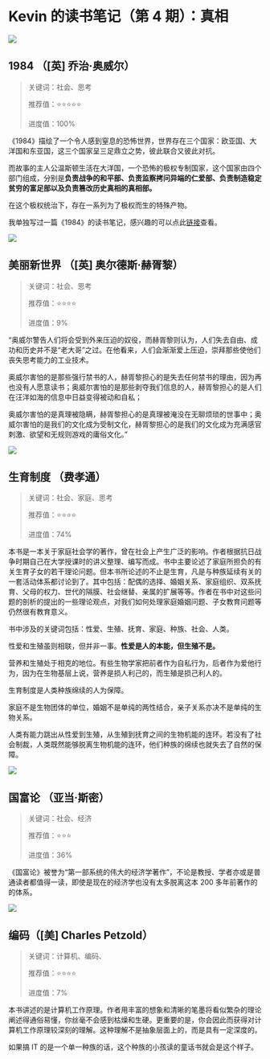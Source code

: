 # Kevin 的读书笔记（第 4 期）：真相

![](https://img.ifree258.top/ifree.love/content/reading_notes/2023/01/1984_cover.jpeg)

## 1984 （[英] 乔治·奥威尔）

> 关键词：社会、思考
>
> 推荐值：⭐⭐⭐⭐⭐
>
> 进度值：100%

《1984》描绘了一个令人感到窒息的恐怖世界，世界存在三个国家：欧亚国、大洋国和东亚国，这三个国家呈三足鼎立之势，彼此联合又彼此对抗。

而故事的主人公温斯顿生活在大洋国，一个恐怖的极权专制国家，这个国家由四个部门组成，分别是**负责战争的和平部、负责监察拷问异端的仁爱部、负责制造稳定贫穷的富足部以及负责篡改历史真相的真相部。**

在这个极权统治下，存在一系列为了极权而生的特殊产物。

我单独写过一篇《1984》的读书笔记，感兴趣的可以点此[链接](https://mp.weixin.qq.com/s/-F5KxwfsB1dTIULvvwo35g)查看。

![](https://img.ifree258.top/ifree.love/content/reading_notes/2023/01/%E7%BE%8E%E4%B8%BD%E6%96%B0%E4%B8%96%E7%95%8C_cover.jpeg)

## 美丽新世界 （[英] 奥尔德斯·赫胥黎）

> 关键词：社会、思考
>
> 推荐值：⭐⭐⭐⭐
>
> 进度值：9%

“奥威尔警告人们将会受到外来压迫的奴役，而赫胥黎则认为，人们失去自由、成功和历史并不是“老大哥”之过。在他看来，人们会渐渐爱上压迫，崇拜那些使他们丧失思考能力的工业技术。

奥威尔害怕的是那些强行禁书的人，赫胥黎担心的是失去任何禁书的理由，因为再也没有人愿意读书；奥威尔害怕的是那些剥夺我们信息的人，赫胥黎担心的是人们在汪洋如海的信息中日益变得被动和自私；

奥威尔害怕的是真理被隐瞒，赫胥黎担心的是真理被淹没在无聊烦琐的世事中；奥威尔害怕的是我们的文化成为受制文化，赫胥黎担心的是我们的文化成为充满感官刺激、欲望和无规则游戏的庸俗文化。”

![](https://img.ifree258.top/ifree.love/content/reading_notes/2023/01/生育制度_cover.jpeg)

## 生育制度 （费孝通）

> 关键词：社会、家庭、思考
>
> 推荐值：⭐⭐⭐⭐
>
> 进度值：74%

本书是一本关于家庭社会学的著作，曾在社会上产生广泛的影响。作者根据抗日战争时期自己在大学授课时的讲义整理、编写而成。书中主要论述了家庭所担负的有关生育子女的若干理论问题。但本书所论述的不止是生育，凡是与种族延续有关的一套活动体系都讨论到了。其中包括：配偶的选择、婚姻关系、家庭组织、双系抚育、父母的权力、世代的隔膜、社会继替、亲属的扩展等等。作者在书中对这些问题的剖析的提出的一些理论观点，对我们如何处理家庭婚姻问题、子女教育问题等仍然很有教育意义。

书中涉及的关键词包括：性爱、生殖、抚育、家庭、种族、社会、人类。

性爱和生殖虽则相联，但并非一事。**性爱是人的本能，但生殖不是。**

营养和生殖处于相克的地位。有些生物学家把前者作为自私行为，后者作为爱他行为，因为在生物基层上说，营养是损人利己的，而生殖是损己利人的。

生育制度是人类种族绵续的人为保障。

家庭不是生物团体的单位，婚姻不是单纯的两性结合，亲子关系亦决不是单纯的生物关系。

人类有能力跳出从性爱到生殖，从生殖到抚育之间的生物机能的连环。若没有了社会制裁，人类既然能够脱离生物机能的连环，他们种族的绵续也就失去了自然的保障。

![](https://img.ifree258.top/ifree.love/content/reading_notes/2023/01/国富论_cover.jpeg)

## 国富论 （亚当·斯密）

> 关键词：社会、经济
>
> 推荐值：⭐⭐⭐
>
> 进度值：36%

《国富论》被誉为“第一部系统的伟大的经济学著作”，不论是教授、学者亦或是普通读者都值得一读，即使是现在的经济学也没有太多脱离这本 200 多年前著作的的体系。

![](https://img.ifree258.top/ifree.love/content/reading_notes/2023/01/编码_cover.jpeg)

## 编码（[美] Charles Petzold）

> 关键词：计算机、编码、
>
> 推荐值：⭐⭐⭐⭐
>
> 进度值：7%

本书讲述的是计算机工作原理。作者用丰富的想象和清晰的笔墨将看似繁杂的理论阐述得通俗易懂，你丝毫不会感到枯燥和生硬。更重要的是，你会因此而获得对计算机工作原理较深刻的理解。这种理解不是抽象层面上的，而是具有一定深度的。

如果搞 IT 的是一个单一种族的话，这个种族的小孩读的童话书就会是这个样子。
